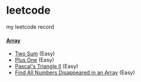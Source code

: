# leetcode
my leetcode record

#### [Array](src/luyao/array)

- [Two Sum](src/luyao/array/TwoSum.java) (Easy)
- [Plus One](src/luyao/array/PlusOne.java) (Easy)
- [Pascal's Triangle II](src/luyao/array/PascalTriangle_II.java) (Easy)
- [ Find All Numbers Disappeared in an Array](src/luyao/array/FindDisappearedNumbers.java) (Easy)